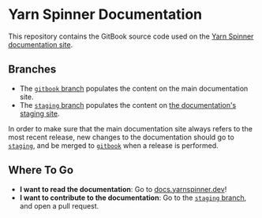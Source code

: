 # Yarn Spinner Documentation

This repository contains the GitBook source code used on the [Yarn Spinner documentation site](https://docs.yarnspinner.dev).

## Branches

* The [`gitbook` branch](https://github.com/YarnSpinnerTool/YSDocs/tree/gitbook) populates the content on the main documentation site. 
* The [`staging` branch](https://github.com/YarnSpinnerTool/YSDocs/tree/staging) populates the content on [the documentation's staging site](http://yarn-spinner.gitbook.io/staging).

In order to make sure that the main documentation site always refers to the most recent release, new changes to the documentation should go to [`staging`](https://github.com/YarnSpinnerTool/YSDocs/tree/staging), and be merged to [`gitbook`](https://github.com/YarnSpinnerTool/YSDocs/tree/gitbook) when a release is performed.

## Where To Go

* **I want to read the documentation**: Go to [docs.yarnspinner.dev](https://docs.yarnspinner.dev)!
* **I want to contribute to the documentation**: Go to the [`staging` branch](https://github.com/YarnSpinnerTool/YSDocs/tree/staging), and open a pull request.
